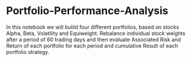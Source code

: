 # Portfolio-Performance-Analysis
In this notebook we will bulild four different portfolios, based on stocks Alpha, Beta, Volatility and Equiweight. Rebalance individual stock weights after a period of 60 trading days and then evaluate Associated Risk and Return of each portfolio for each period and cumulative Result of each portfolio strategy. 
